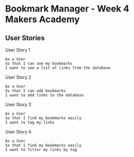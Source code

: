# Bookmark Manager - Week 4 Makers Academy

## User Stories

User Story 1
```
As a User
So that I can see my bookmarks
I want to see a list of links from the database
```

User Story 2
```
As a User
So that I can add bookmarks
I want to add links to the database
```

User Story 3
```
As a User
So that I find my bookmarks easily
I want to tag my links
```

User Story 4
```
As a User
So that I find my bookmarks easily
I want to filter my links by tag
```
